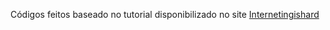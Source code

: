 Códigos feitos baseado no tutorial disponibilizado no site
<a href="https://www.internetingishard.com/html-and-css" target="_blank">Internetingishard</a>
